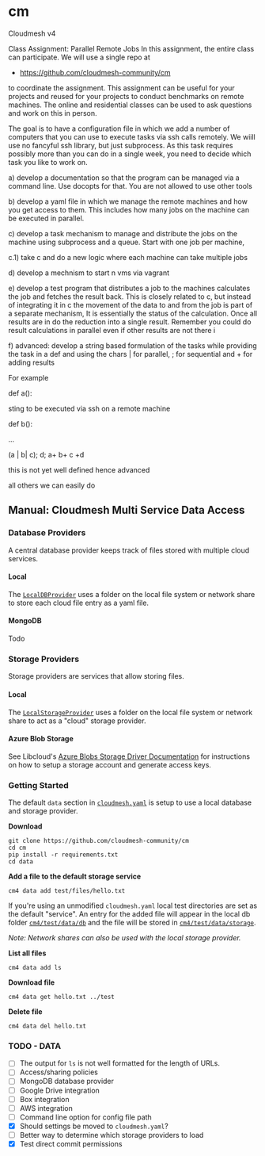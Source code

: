 # cm
Cloudmesh v4

Class Assignment: Parallel Remote Jobs
In this assignment, the entire class can participate. We will use a single repo at 

 

* https://github.com/cloudmesh-community/cm 

 

to coordinate the assignment. This assignment can be useful for your projects and reused for your projects to conduct benchmarks on remote machines. The online and residential classes can be used to ask questions and work on this in person. 

 

The goal is to have a configuration file in which we add a number of computers that you can use to execute tasks via ssh calls remotely. We wiill use no fancyful ssh library, but just subprocess. As this task requires possibly more than you can do in a single week, you need to decide which task you like to work on.

 

a) develop a documentation so that the program can be managed via a command line. Use docopts for that. You are not allowed to use other tools

 

b) develop a yaml file in which we manage the remote machines and how you get access to them. This includes how many jobs on the machine can be executed in parallel. 

 

c) develop a task mechanism to manage and distribute the jobs on the machine using subprocess and a queue. Start with one job per machine, 

 

c.1) take c and do a new logic where each machine can take multiple jobs

 

d) develop a mechnism to start n vms via vagrant 

 

e) develop a test program that distributes a job to the machines calculates the job and fetches the result back. This is closely related to c, but instead of integrating it in c the movement of the data to and from the job is part of a separate mechanism, It is essentially the status of the calculation. Once all results are in do the reduction into a single result. Remember you could do result calculations in parallel even if other results are not there i

 

f) advanced: develop a string based formulation of the tasks while providing the task in a def and using the chars | for parallel, ; for sequential and + for adding results

 

For example

 

def a():

   sting to be executed via ssh on a remote machine

 

def b():

   ...

 

(a | b| c); d; a+ b+ c +d

 

this is not yet well defined hence advanced

 

all others we can easily do 


## Manual: Cloudmesh Multi Service Data Access

### Database Providers

A central database provider keeps track of files stored with multiple cloud services.

#### Local

The [`LocalDBProvider`](cm4/data/db/LocalDBProvider.py) uses a folder on the local file system or network share to store each cloud file entry as a yaml file.


#### MongoDB

Todo


### Storage Providers

Storage providers are services that allow storing files.

#### Local

The [`LocalStorageProvider`](cm4/data/storage/LocalStorageProvider.py) uses a folder on the local file system or network share to act as a "cloud" storage provider.

#### Azure Blob Storage

See Libcloud's [Azure Blobs Storage Driver Documentation](https://libcloud.readthedocs.io/en/latest/storage/drivers/azure_blobs.html) for instructions on how to setup a storage account and generate access keys.

### Getting Started

The default `data` section in [`cloudmesh.yaml`](cm4/configuration/cloudmesh.yaml) is setup to use a local database and storage provider. 

**Download**

```
git clone https://github.com/cloudmesh-community/cm
cd cm
pip install -r requirements.txt
cd data
```

**Add a file to the default storage service**
```
cm4 data add test/files/hello.txt
```

If you're using an unmodified `cloudmesh.yaml` local test directories are set as the default "service".
An entry for the added file will appear in the local db folder [`cm4/test/data/db`](cm4/test/data/db) and the file 
will be stored in [`cm4/test/data/storage`](cm4/test/data/storage). 

*Note: Network shares can also be used with the local storage provider.*

**List all files**
```
cm4 data add ls
```

**Download file**
```
cm4 data get hello.txt ../test
```

**Delete file**
```
cm4 data del hello.txt
```

### TODO - DATA

- [ ] The output for `ls` is not well formatted for the length of URLs.
- [ ] Access/sharing policies
- [ ] MongoDB database provider
- [ ] Google Drive integration
- [ ] Box integration
- [ ] AWS integration
- [ ] Command line option for config file path
- [x] Should settings be moved to `cloudmesh.yaml`?
- [ ] Better way to determine which storage providers to load
- [x] Test direct commit permissions

